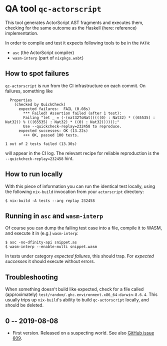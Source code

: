 # QA tool `qc-actorscript`

This tool generates ActorScript AST fragments and executes them,
checking for the same outcome as the Haskell (here: reference)
implementation.

In order to compile and test it expects following tools to be in the
`PATH`:
- `asc` (the ActorScript compiler)
- `wasm-interp` (part of `nixpkgs.wabt`)

## How to spot failures

`qc-actorscript` is run from the CI infrastructure on each commit. On failures, something like

```
  Properties
    (checked by QuickCheck)
      expected failures:  FAIL (0.08s)
        *** Failed! Assertion failed (after 1 test):
        Failing "let _ = (-(nat32ToNat(((((0) : Nat32) * ((65535) : Nat32)) % (((65535) : Nat32) * ((0) : Nat32))))));"
        Use --quickcheck-replay=232458 to reproduce.
      expected successes: OK (13.22s)
        +++ OK, passed 100 tests.

1 out of 2 tests failed (13.30s)
```

will appear in the CI log. The relevant recipe for reliable reproduction is the
`--quickcheck-replay=232458` hint.

## How to run locally

With this piece of information you can run the identical test locally,
using the following `nix-build` invocation from your `actorscript`
directory:
``` shell
$ nix-build -A tests --arg replay 232458
```

## Running in `asc` and `wasm-interp`

Of course you can dump the failing test case into a file, compile it
to WASM, and execute it in (e.g.) `wasm-interp`:

``` shell
$ asc -no-dfinity-api snippet.as
$ wasm-interp --enable-multi snippet.wasm
```

In tests under category *expected failures*, this should trap.
For *expected successes* it should execute without errors.

## Troubleshooting

When something doesn't build like expected, check for a file called (approximately)
`test/random/.ghc.environment.x86_64-darwin-8.6.4`. This usually trips
up `nix-build`'s ability to build `qc-actorscript` locally, and should
be deleted.

## 0 -- 2019-08-08

* First version. Released on a suspecting world. See also [GitHub issue 609](https://github.com/dfinity-lab/actorscript/pull/609).
